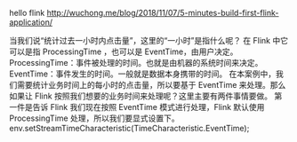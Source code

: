 hello flink
http://wuchong.me/blog/2018/11/07/5-minutes-build-first-flink-application/

当我们说“统计过去一小时内点击量”，这里的“一小时”是指什么呢？ 在 Flink 中它可以是指 ProcessingTime ，也可以是 EventTime，由用户决定。
ProcessingTime：事件被处理的时间。也就是由机器的系统时间来决定。
EventTime：事件发生的时间。一般就是数据本身携带的时间。
在本案例中，我们需要统计业务时间上的每小时的点击量，所以要基于 EventTime 来处理。那么如果让 Flink 按照我们想要的业务时间来处理呢？这里主要有两件事情要做。
第一件是告诉 Flink 我们现在按照 EventTime 模式进行处理，Flink 默认使用 ProcessingTime 处理，所以我们要显式设置下。
env.setStreamTimeCharacteristic(TimeCharacteristic.EventTime);


